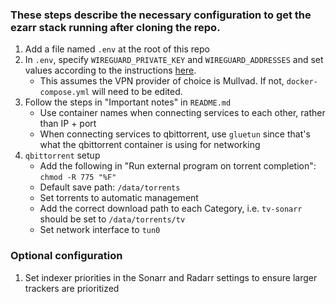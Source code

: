### These steps describe the necessary configuration to get the ezarr stack running after cloning the repo.

1. Add a file named `.env` at the root of this repo
1. In `.env`, specify `WIREGUARD_PRIVATE_KEY` and `WIREGUARD_ADDRESSES` and set values according to the instructions [here](https://github.com/qdm12/gluetun-wiki/blob/main/setup/providers/mullvad.md#wireguard-only).
   - This assumes the VPN provider of choice is Mullvad. If not, `docker-compose.yml` will need to be edited.
1. Follow the steps in "Important notes" in `README.md`
   - Use container names when connecting services to each other, rather than IP + port
   - When connecting services to qbittorrent, use `gluetun` since that's what the qbittorrent container is using for networking
1. `qbittorrent` setup
   - Add the following in "Run external program on torrent completion": `chmod -R 775 "%F"`
   - Default save path: `/data/torrents`
   - Set torrents to automatic management
   - Add the correct download path to each Category, i.e. `tv-sonarr` should be set to `/data/torrents/tv`
   - Set network interface to `tun0`


### Optional configuration

1. Set indexer priorities in the Sonarr and Radarr settings to ensure larger trackers are prioritized

